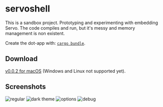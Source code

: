 # servoshell

This is a sandbox project. Prototyping and experimenting with embedding Servo.
The code compiles and run, but it's messy and memory management is non existent.

Create the dot-app with: [`cargo bundle`](https://github.com/burtonageo/cargo-bundle).

## Download

[v0.0.2 for macOS](https://github.com/paulrouget/servoshell/releases) (Windows and Linux not supported yet).

## Screenshots

![regular](https://github.com/paulrouget/servoshell/blob/master/screenshots/regular.png?raw=true "regular")
![dark theme](https://github.com/paulrouget/servoshell/blob/master/screenshots/dark-theme.png?raw=true "dark theme")
![options](https://github.com/paulrouget/servoshell/blob/master/screenshots/options.png?raw=true "options")
![debug](https://github.com/paulrouget/servoshell/blob/master/screenshots/debug.png?raw=true "debug")
